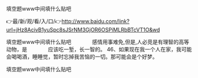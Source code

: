 填空题www中间填什么贴吧

👉最/新/观/看/入/口/👉http://www.baidu.com/link?url=jHz8AcivB1yuSpc8sJSrNM3GjOR6OSPiMLRbBTcVT1O&wd

填空题www中间填什么贴吧　　　　感情用事难免,但是,人必竞是有理智的高等动物，是　　　　应该吃一堑，长一智的。
	46、如果现在我一个人在家，我可能会喝喝酒，睡睡觉，暂时忘掉我苦恼的一切。那可能会是个好梦。


填空题www中间填什么贴吧

